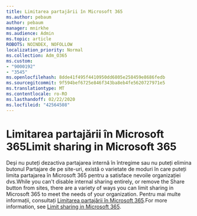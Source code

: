 ```yaml
---
title: Limitarea partajării în Microsoft 365
ms.author: pebaum
author: pebaum
manager: mnirkhe
ms.audience: Admin
ms.topic: article
ROBOTS: NOINDEX, NOFOLLOW
localization_priority: Normal
ms.collection: Adm_O365
ms.custom:
- "9000192"
- "3545"
ms.openlocfilehash: 8dde41f495f4410950dd6805e258459e8686fedb
ms.sourcegitcommit: 9f594bef6725e846f343ba8eb4fe5620727971e5
ms.translationtype: MT
ms.contentlocale: ro-RO
ms.lasthandoff: 02/22/2020
ms.locfileid: "42564508"
---
```

# <a name="limit-sharing-in-microsoft-365"></a><span data-ttu-id="f7a09-102">Limitarea partajării în Microsoft 365</span><span class="sxs-lookup"><span data-stu-id="f7a09-102">Limit sharing in Microsoft 365</span></span>

<span data-ttu-id="f7a09-103">Deși nu puteți dezactiva partajarea internă în întregime sau nu puteți elimina butonul Partajare de pe site-uri, există o varietate de moduri în care puteți limita partajarea în Microsoft 365 pentru a satisface nevoile organizației dvs.</span><span class="sxs-lookup"><span data-stu-id="f7a09-103">While you can't disable internal sharing entirely, or remove the Share button from sites, there are a variety of ways you can limit sharing in Microsoft 365 to meet the needs of your organization.</span></span> <span data-ttu-id="f7a09-104">Pentru mai multe informații, consultați [Limitarea partajării în Microsoft 365](https://docs.microsoft.com/Office365/Enterprise/microsoft-365-limit-sharing).</span><span class="sxs-lookup"><span data-stu-id="f7a09-104">For more information, see [Limit sharing in Microsoft 365](https://docs.microsoft.com/Office365/Enterprise/microsoft-365-limit-sharing).</span></span>

